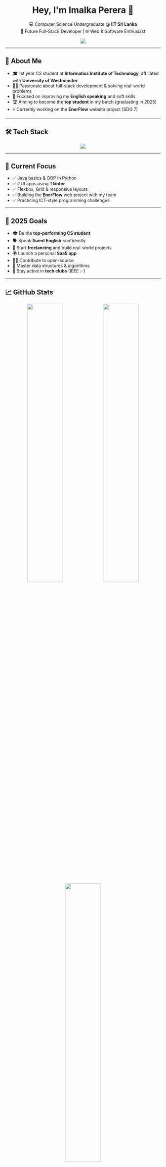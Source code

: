 <h1 align="center">Hey, I'm Imalka Perera 👋</h1>

<p align="center">
  💻 Computer Science Undergraduate @ <strong>IIT Sri Lanka</strong><br>
  🎯 Future Full-Stack Developer | 🌐 Web & Software Enthusiast
</p>

<p align="center">
  <img src="https://readme-typing-svg.demolab.com?font=Fira+Code&size=22&duration=2000&pause=1000&center=true&vCenter=true&color=00BFFF&width=500&lines=Learning+Java+%7C+Python+%7C+React;Building+real+projects+%7C+Solving+Problems;Chasing+growth+every+day+%F0%9F%94%A5" />
</p>

---

## 🧠 About Me

- 🎓 1st year CS student at **Informatics Institute of Technology**, affiliated with **University of Westminster**
- 👨‍💻 Passionate about full-stack development & solving real-world problems
- 💬 Focused on improving my **English speaking** and soft skills
- 🏆 Aiming to become the **top student** in my batch (graduating in 2025)
- ⚡ Currently working on the **EnerFlow** website project (SDG 7)

---

## 🛠 Tech Stack

<p align="center">
  <img src="https://skillicons.dev/icons?i=python,java,js,html,css,react,tailwind,git,github,figma,vscode&perline=8" />
</p>

---

## 🚧 Current Focus

- ✅ Java basics & OOP in Python  
- ✅ GUI apps using **Tkinter**  
- ✅ Flexbox, Grid & responsive layouts  
- ✅ Building the **EnerFlow** web project with my team  
- ✅ Practicing ICT-style programming challenges

---

## 🎯 2025 Goals

- 🎓 Be the **top-performing CS student**  
- 🗣️ Speak **fluent English** confidently  
- 💼 Start **freelancing** and build real-world projects  
- 🌍 Launch a personal **SaaS app**  
- 👨‍💻 Contribute to open-source  
- 🧠 Master data structures & algorithms  
- 🔌 Stay active in **tech clubs** (IEEE ✅)

---

## 📈 GitHub Stats

<div align="center">
  <img src="https://github-readme-stats.vercel.app/api?username=your-github-username&show_icons=true&theme=radical&hide_border=true" width="48%" />
  <img src="https://github-readme-streak-stats.herokuapp.com/?user=your-github-username&theme=radical&hide_border=true" width="48%" />
  <img src="https://github-readme-stats.vercel.app/api/top-langs/?username=your-github-username&layout=compact&theme=radical&hide_border=true" width="48%" />
</div>

---

## 🌐 Connect with Me

<p align="center">
  <a href="https://linkedin.com/in/your-linkedin" target="_blank">
    <img src="https://img.shields.io/badge/LinkedIn-blue?style=for-the-badge&logo=linkedin&logoColor=white"/>
  </a>
  <a href="mailto:your.email@example.com">
    <img src="https://img.shields.io/badge/Gmail-D14836?style=for-the-badge&logo=gmail&logoColor=white"/>
  </a>
  <a href="https://your-portfolio.com" target="_blank">
    <img src="https://img.shields.io/badge/Portfolio-121212?style=for-the-badge&logo=github&logoColor=white"/>
  </a>
</p>

---

<p align="center"><i>"The future belongs to those who code it." – You.</i></p>
